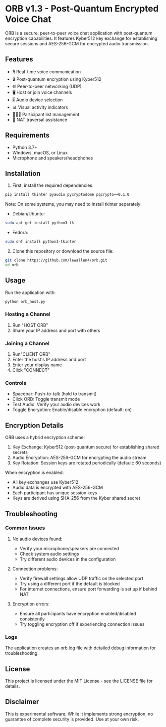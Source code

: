 # ORB v1.3 - Post-Quantum Encrypted Voice Chat

ORB is a secure, peer-to-peer voice chat application with post-quantum encryption capabilities. It features Kyber512 key exchange for establishing secure sessions and AES-256-GCM for encrypted audio transmission.

## Features

- 🎙️ Real-time voice communication
- 🔒 Post-quantum encryption using Kyber512
- 🌐 Peer-to-peer networking (UDP)
- 🖥️ Host or join voice channels
- 🎚️ Audio device selection
- 📊 Visual activity indicators
- 🧑‍🤝‍🧑 Participant list management
- 🚀 NAT traversal assistance

## Requirements

- Python 3.7+
- Windows, macOS, or Linux
- Microphone and speakers/headphones

## Installation

1. First, install the required dependencies:
```bash
pip install tkinter pyaudio pycryptodome pqcrypto==0.1.0
```
Note: On some systems, you may need to install tkinter separately:

- Debian/Ubuntu:
```bash
sudo apt-get install python3-tk
```
- Fedora:
```bash
sudo dnf install python3-tkinter
```

2. Clone this repository or download the source file:

```bash
git clone https://github.com/lewallen4/orb.git
cd orb
```

## Usage

Run the application with:

```bash
python orb_host.py
```

### Hosting a Channel

1. Run "HOST ORB"
2. Share your IP address and port with others

### Joining a Channel

1. Run"CLIENT ORB"
2. Enter the host's IP address and port
3. Enter your display name
4. Click "CONNECT"

### Controls

- Spacebar: Push-to-talk (hold to transmit)
- Click ORB: Toggle transmit mode
- Test Audio: Verify your audio devices work
- Toggle Encryption: Enable/disable encryption (default: on)

## Encryption Details

ORB uses a hybrid encryption scheme:

1. Key Exchange: Kyber512 (post-quantum secure) for establishing shared secrets
2. Audio Encryption: AES-256-GCM for encrypting the audio stream
3. Key Rotation: Session keys are rotated periodically (default: 60 seconds)

When encryption is enabled:
- All key exchanges use Kyber512
- Audio data is encrypted with AES-256-GCM
- Each participant has unique session keys
- Keys are derived using SHA-256 from the Kyber shared secret

## Troubleshooting

### Common Issues

1. No audio devices found:
   - Verify your microphone/speakers are connected
   - Check system audio settings
   - Try different audio devices in the configuration

2. Connection problems:
   - Verify firewall settings allow UDP traffic on the selected port
   - Try using a different port if the default is blocked
   - For internet connections, ensure port forwarding is set up if behind NAT

3. Encryption errors:
   - Ensure all participants have encryption enabled/disabled consistently
   - Try toggling encryption off if experiencing connection issues

### Logs

The application creates an orb.log file with detailed debug information for troubleshooting.

## License

This project is licensed under the MIT License - see the LICENSE file for details.

## Disclaimer

This is experimental software. While it implements strong encryption, no guarantee of complete security is provided. Use at your own risk.
